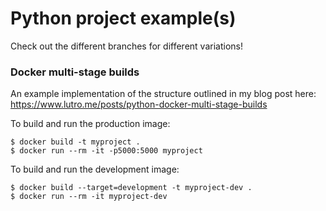 # Python project example(s)

Check out the different branches for different variations!

### Docker multi-stage builds

An example implementation of the structure outlined in my blog post here: https://www.lutro.me/posts/python-docker-multi-stage-builds

To build and run the production image:

	$ docker build -t myproject .
	$ docker run --rm -it -p5000:5000 myproject

To build and run the development image:

	$ docker build --target=development -t myproject-dev .
	$ docker run --rm -it myproject-dev
